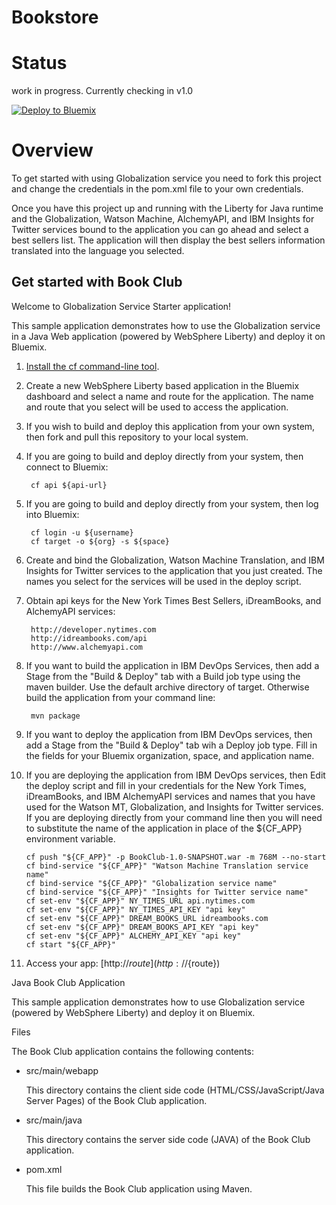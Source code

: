 # Bookstore 
# Status 
work in progress.  Currently checking in v1.0 

[![Deploy to Bluemix](https://bluemix.net/deploy/button.png)](https://bluemix.net/deploy?repository=https://github.com/Puquios/bookstore-foundry.git)

# Overview  
To get started with using Globalization service you need to fork this project
and change the credentials in the pom.xml file to your own credentials.

Once you have this project up and running with the Liberty for Java runtime and the Globalization, Watson Machine, AlchemyAPI, and IBM Insights for Twitter services bound to the application you can go ahead and select a best sellers list. The application will then display the best sellers information translated into the language you selected.

Get started with Book Club
-----------------------------------
Welcome to Globalization Service Starter application!

This sample application demonstrates how to use the Globalization service in a Java Web application (powered by WebSphere Liberty) and deploy it on Bluemix.

1. [Install the cf command-line tool](${doc-url}/#starters/BuildingWeb.html#install_cf).

2. Create a new WebSphere Liberty based application in the Bluemix dashboard and select 
a name and route for the application. The name and route that you select 
will be used to access the application.

3. If you wish to build and deploy this application from your own system, then fork and pull this 
repository to your local system.

4. If you are going to build and deploy directly from your system, then connect to Bluemix:

        cf api ${api-url}

5. If you are going to build and deploy directly from your system, then log into Bluemix:

        cf login -u ${username}
        cf target -o ${org} -s ${space}
        
6. Create and bind the Globalization, Watson Machine Translation, and IBM Insights for Twitter services
to the application that you just created. The names you select for the services will be used in the
deploy script.
   
7. Obtain api keys for the New York Times Best Sellers, iDreamBooks, and AlchemyAPI services:

        http://developer.nytimes.com
        http://idreambooks.com/api
        http://www.alchemyapi.com
     
8. If you want to build the application in IBM DevOps Services, then add a Stage from the "Build & Deploy" tab with a Build job type using the maven builder. Use the default archive directory of target. 
Otherwise build the application from your command line:

        mvn package

9. If you want to deploy the application from IBM DevOps services, then add a Stage from the "Build & Deploy" tab wih a Deploy job type. Fill in the fields for your Bluemix organization, space, and application name.

10. If you are deploying the application from IBM DevOps services, then Edit the deploy script 
and fill in your credentials for the New York Times, iDreamBooks, and IBM AlchemyAPI services 
and names that you have used for the Watson MT, Globalization, and Insights for Twitter services. 
If you are deploying directly from your command line then you will need to substitute the name of the application 
in place of the ${CF_APP} environment variable.

        cf push "${CF_APP}" -p BookClub-1.0-SNAPSHOT.war -m 768M --no-start
        cf bind-service "${CF_APP}" "Watson Machine Translation service name"
        cf bind-service "${CF_APP}" "Globalization service name"
        cf bind-service "${CF_APP}" "Insights for Twitter service name"
        cf set-env "${CF_APP}" NY_TIMES_URL api.nytimes.com
        cf set-env "${CF_APP}" NY_TIMES_API_KEY "api key"
        cf set-env "${CF_APP}" DREAM_BOOKS_URL idreambooks.com
        cf set-env "${CF_APP}" DREAM_BOOKS_API_KEY "api key"
        cf set-env "${CF_APP}" ALCHEMY_API_KEY "api key" 
        cf start "${CF_APP}"
        
11. Access your app: [http://${route}](http://${route})


Java Book Club Application

This sample application demonstrates how to use Globalization service
 (powered by WebSphere Liberty) and deploy it on Bluemix.

Files

The Book Club application contains the following contents:

    
*   src/main/webapp

    This directory contains the client side code (HTML/CSS/JavaScript/Java Server Pages) of the Book Club application.
    
*   src/main/java

    This directory contains the server side code (JAVA) of the Book Club application. 
    
*   pom.xml

    This file builds the Book Club application using Maven.
    
